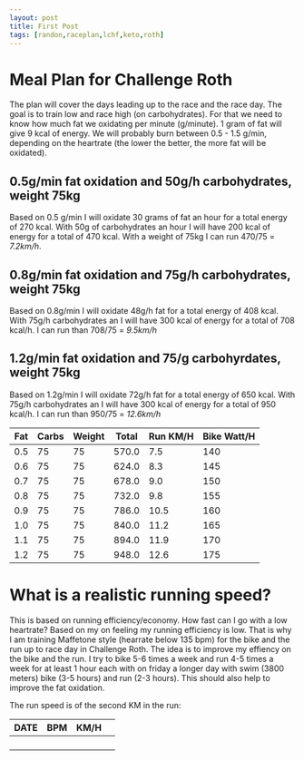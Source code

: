 ```yaml
---
layout: post
title: First Post
tags: [randon,raceplan,lchf,keto,roth]
---
```


# Meal Plan for Challenge Roth

The plan will cover the days leading up to the race and the race day. The goal is to train low and race high (on carbohydrates). For that we need to know how much fat we oxidating per minute (g/minute). 1 gram of fat will give 9 kcal of energy. We will probably burn between 0.5 - 1.5 g/min, depending on the heartrate (the lower the better, the more fat will be oxidated). 

## 0.5g/min fat oxidation and 50g/h carbohydrates, weight 75kg
Based on 0.5 g/min I will oxidate 30 grams of fat an hour for a total energy of 270 kcal. With 50g of carbohydrates an hour I will have 200 kcal of energy for a total of 470 kcal. With a weight of 75kg I can run 470/75 = *7.2km/h*.

## 0.8g/min fat oxidation and 75g/h carbohydrates, weight 75kg
Based on 0.8g/min I will oxidate 48g/h fat for a total energy of 408 kcal. With 75g/h carbohydrates an I will have 300 kcal of energy  for a total of 708 kcal/h. I can run than 708/75 = *9.5km/h*

## 1.2g/min fat oxidation and 75/g carbohyrdates, weight 75kg
Based on 1.2g/min I will oxidate 72g/h fat for a total energy of 650 kcal. With 75g/h carbohydrates an I will have 300 kcal of energy  for a total of 950 kcal/h. I can run than 950/75 = *12.6km/h*

| Fat  | Carbs | Weight | Total |Run KM/H | Bike Watt/H |
|------|-------|--------|-------|---------|-------------|
| 0.5  |  75   |   75   | 570.0 |   7.5   |    140      |
| 0.6  |  75   |   75   | 624.0 |   8.3   |    145      |
| 0.7  |  75   |   75   | 678.0 |   9.0   |    150      |
| 0.8  |  75   |   75   | 732.0 |   9.8   |    155      |
| 0.9  |  75   |   75   | 786.0 |  10.5   |    160      |
| 1.0  |  75   |   75   | 840.0 |  11.2   |    165      |
| 1.1  |  75   |   75   | 894.0 |  11.9   |    170      |
| 1.2  |  75   |   75   | 948.0 |  12.6   |    175      |


# What is a realistic running speed?
This is based on running efficiency/economy. How fast can I go with a low heartrate? Based on my on feeling my running efficiency is low. That is why I am training Maffetone style (hearrate below 135 bpm) for the bike and the run up to race day in Challenge Roth. The idea is to improve my effiency on the bike and the run. I try to bike 5-6 times a week and run 4-5 times a week for at least 1 hour each with on friday a longer day with swim (3800 meters) bike (3-5 hours) and run (2-3 hours). This should also help to improve the fat oxidation.

The run speed is of the second KM in the run:

| DATE | BPM | KM/H |                     |
|------|-----|------|---------------------|
|      |     |      |                     |
|      |     |      |                     |
|      |     |      |                     |
|      |     |      |                     |
